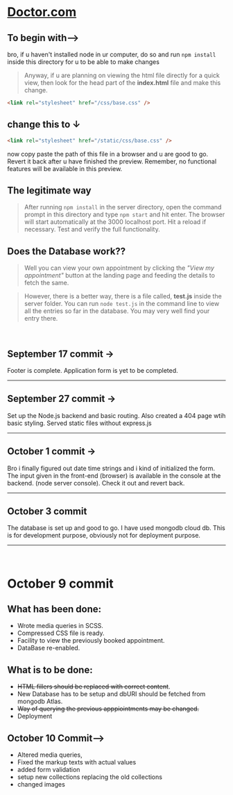 # [Doctor.com](https://github.com/mahessh77melo/Doctor.com "Visit the repo")

## To begin with-->

bro, if u haven't installed node in ur computer, do so and run `npm install` inside this directory for u to be able to make changes

> Anyway, if u are planning on viewing the html file directly for a quick view, then look for the head part of the **index.html** file and make this change.

```html
<link rel="stylesheet" href="/css/base.css" />
```

## change this to &darr;

```html
<link rel="stylesheet" href="/static/css/base.css" />
```

now copy paste the path of this file in a browser and u are good to go. Revert it back after u have finished the preview. Remember, no functional features will be available in this preview.

## The legitimate way

> After running `npm install` in the server directory, open the command prompt in this directory and type `npm start` and hit enter.
> The browser will start automatically at the 3000 localhost port. Hit a reload if necessary. Test and verify the full functionality.

## Does the Database work??

> Well you can view your own appointment by clicking the _"View my appointment"_ button at the landing page and feeding the details to fetch the same.

> However, there is a better way, there is a file called, **test.js** inside the server folder. You can run `node test.js` in the command line to view all the entries so far in the database. You may very well find your entry there.

<br/>

## September 17 commit ->

Footer is complete. Application form is yet to be completed.

---

## September 27 commit ->

Set up the Node.js backend and basic routing. Also created a 404 page wtih basic styling.
Served static files without express.js

---

## October 1 commit ->

Bro i finally figured out date time strings and i kind of initialized the form. The input given in the front-end (browser) is available in the console at the backend. (node server console). Check it out and revert back.

---

## October 3 commit

The database is set up and good to go.
I have used mongodb cloud db. This is for development purpose, obviously not for deployment purpose.

---

<br/>

# October 9 commit

## What has been done:

- Wrote media queries in SCSS.
- Compressed CSS file is ready.
- Facility to view the previously booked appointment.
- DataBase re-enabled.

## What is to be done:

- ~~HTML fillers should be replaced with correct content~~.
- New Database has to be setup and dbURI should be fetched from mongodb Atlas.
- ~~Way of querying the previous apppiointments may be changed.~~
- Deployment

## October 10 Commit-->

- Altered media queries,
- Fixed the markup texts with actual values
- added form validation
- setup new collections replacing the old collections
- changed images
